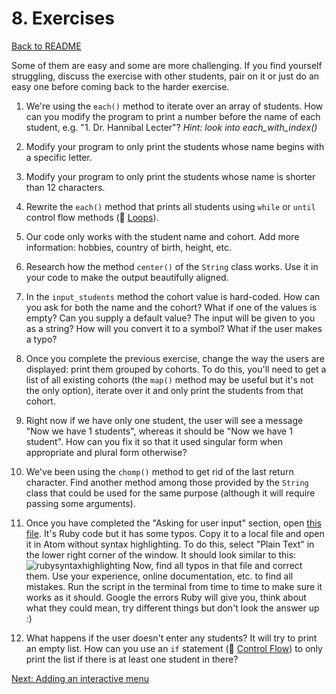 # 8. Exercises

[Back to README](README.md)

Some of them are easy and some are more challenging. If you find yourself struggling, discuss the exercise with other students, pair on it or just do an easy one before coming back to the harder exercise.

1. We're using the `each()` method to iterate over an array of students. How can you modify the program to print a number before the name of each student, e.g. "1. Dr. Hannibal Lecter"? *Hint: look into each_with_index()*

2. Modify your program to only print the students whose name begins with a specific letter.

3. Modify your program to only print the students whose name is shorter than 12 characters.

4. Rewrite the `each()` method that prints all students using `while` or `until` control flow
methods (:pill: [Loops](https://github.com/makersacademy/pre_course/blob/master/pills/loops.md)).

5. Our code only works with the student name and cohort. Add more information: hobbies, country of birth, height, etc.

6. Research how the method `center()` of the `String` class works. Use it in your code to make the output beautifully aligned.

7. In the `input_students` method the cohort value is hard-coded. How can you ask for both the name and the cohort? What if one of the values is empty? Can you supply a default value? The input will be given to you as a string? How will you convert it to a symbol? What if the user makes a typo?

8. Once you complete the previous exercise, change the way the users are displayed: print them grouped by cohorts. To do this, you'll need to get a list of all existing cohorts (the `map()` method may be useful but it's not the only option), iterate over it and only print the students from that cohort.

9. Right now if we have only one student, the user will see a message "Now we have 1 students", whereas it should be "Now we have 1 student". How can you fix it so that it used singular form when appropriate and plural form otherwise?

10. We've been using the `chomp()` method to get rid of the last return character. Find another method among those provided by the `String` class that could be used for the same purpose (although it will require passing some arguments).

11. Once you have completed the "Asking for user input" section, open [this file](https://raw.githubusercontent.com/anitacanita/student-directory/master/typos.rb). It's Ruby code but it has some typos. Copy it to a local file and open it in Atom without syntax highlighting. To do this, select "Plain Text" in the lower right corner of the window. It should look similar to this:
![rubysyntaxhighlighting](/images/selecting_ruby_syntax_highlighting.png)
 Now, find all typos in that file and correct them. Use your experience, online
 documentation, etc. to find all mistakes. Run the script in the terminal from time to time to make sure it works as it should. Google the errors Ruby will give you, think about what they could mean, try different things but don't look the answer up :)

12. What happens if the user doesn't enter any students? It will try to print an empty list. How can you use an `if` statement (:pill: [Control Flow](https://github.com/makersacademy/pre_course/blob/master/pills/control_flow.md)) to only print the list if there is at least one student in there?

[Next: Adding an interactive menu](09_adding_interactive_menu.md)
